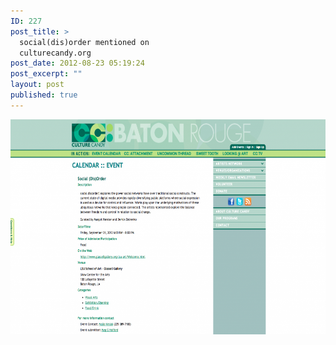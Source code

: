 ```yaml
---
ID: 227
post_title: >
  social(dis)order mentioned on
  culturecandy.org
post_date: 2012-08-23 05:19:24
post_excerpt: ""
layout: post
published: true
---
```

<a href="/uploads/2013/03/Screen-Shot-2013-03-04-at-11.21.56-PM.png"><img class="alignnone size-large wp-image-228" alt="Screen Shot 2013-03-04 at 11.21.56 PM" src="/uploads/2013/03/Screen-Shot-2013-03-04-at-11.21.56-PM-1024x565.png" width="625" height="344" /></a>